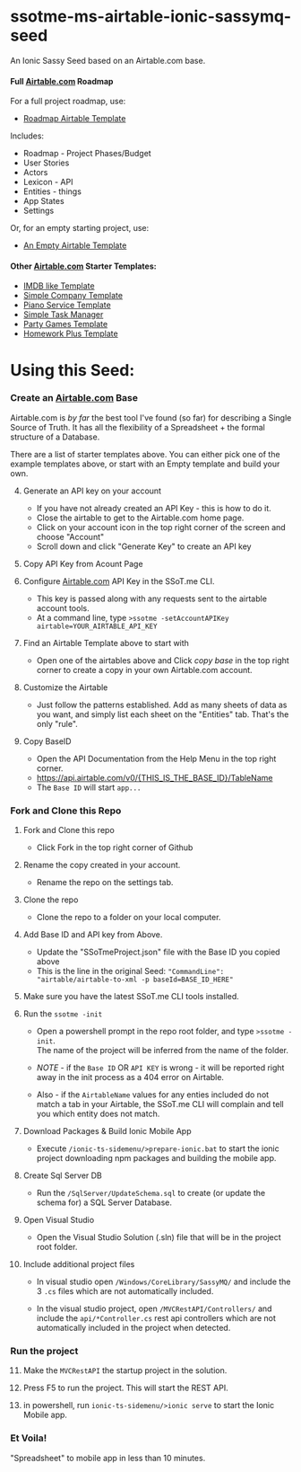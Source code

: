 # ssotme-ms-airtable-ionic-sassymq-seed
An Ionic Sassy Seed based on an Airtable.com base.

#### Full [Airtable.com](https://Airtable.com) Roadmap
For a full project roadmap, use: 
 - [Roadmap Airtable Template](https://airtable.com/shriiZMSnMwtOUKY3)

Includes:
 - Roadmap - Project Phases/Budget
 - User Stories
 - Actors
 - Lexicon - API
 - Entities - things
 - App States
 - Settings

Or, for an empty starting project, use: 
 - [An Empty Airtable Template](https://airtable.com/shrGgWOuXXxhZls1c)

#### Other [Airtable.com](https://Airtable.com) Starter Templates:
- [IMDB like Template](https://airtable.com/shrBjd3rF6J9oB2Wx)
- [Simple Company Template](https://airtable.com/shr12ryYJilZGEZuj)
- [Piano Service Template](https://airtable.com/shrUU5nLreXumAQHK)
- [Simple Task Manager](https://airtable.com/shrLrXduwAKlsI3bS)
- [Party Games Template](https://airtable.com/shrpcXNi5Iq2mh1mN)
- [Homework Plus Template](https://airtable.com/shrOxjT36OAKciofE)

# Using this Seed:

### Create an [Airtable.com](https://Airtable.com) Base

Airtable.com is *by far* the best tool I've found (so far) for describing a Single Source of Truth. 
It has all the flexibility of a Spreadsheet + the formal structure of a Database.

There are a list of starter templates above.  You can either pick one of the example templates
above, or start with an Empty template and build your own.  

4. Generate an API key on your account

   * If you have not already created an API Key - this is how to do it.
   * Close the airtable to get to the Airtable.com home page.
   * Click on your account icon in the top right corner of the screen and choose "Account"
   * Scroll down and click "Generate Key" to create an API key

2. Copy API Key from Acount Page

3. Configure [Airtable.com](https://Airtable.com) API Key in the SSoT.me CLI.
   - This key is passed along with any requests sent to the airtable account tools.
   - At a command line, type `>ssotme -setAccountAPIKey airtable=YOUR_AIRTABLE_API_KEY`


1. Find an Airtable Template above to start with

   * Open one of the airtables above and Click *copy base* in the top right corner to create a 
copy in your own Airtable.com account.

4. Customize the Airtable

   * Just follow the patterns established.  Add as many sheets of data as you want, and simply list 
each sheet on the "Entities" tab.  That's the only "rule".


5. Copy BaseID

   * Open the API Documentation from the Help Menu in the top right corner.
   - https://api.airtable.com/v0/{THIS_IS_THE_BASE_ID}/TableName
   - The `Base ID` will start `app...`

### Fork and Clone this Repo

1. Fork and Clone this repo

   * Click Fork in the top right corner of Github

2. Rename the copy created in your account.

   * Rename the repo on the settings tab.

3. Clone the repo

   * Clone the repo to a folder on your local computer.

5. Add Base ID and API key from Above.

   * Update the "SSoTmeProject.json" file with the Base ID you copied above
   * This is the line in the original Seed:
        `"CommandLine": "airtable/airtable-to-xml -p baseId=BASE_ID_HERE"`


6. Make sure you have the latest SSoT.me CLI tools installed.

6. Run the `ssotme -init`

   * Open a powershell prompt in the repo root folder, and type `>ssotme -init`.  
The name of the project will be inferred from the name of the folder.

   - *NOTE* - if the `Base ID` OR `API KEY` is wrong - it will be reported right away in the 
 init process as a 404 error on Airtable.

   - Also - if the `AirtableName` values for any enties included do not match a tab in your Airtable, 
 the SSoT.me CLI will complain and tell you which entity does not match.

8. Download Packages & Build Ionic Mobile App

   * Execute `/ionic-ts-sidemenu/>prepare-ionic.bat` to start the ionic project downloading 
        npm packages and building the mobile app.

1. Create Sql Server DB

     * Run the `/SqlServer/UpdateSchema.sql` to create (or update the schema for) a SQL Server Database.

7. Open Visual Studio
     * Open the Visual Studio Solution (.sln) file that will be in the project root folder.

9. Include additional project files

     - In visual studio open `/Windows/CoreLibrary/SassyMQ/` and include the 3 `.cs` 
files which are not automatically included.

    - In the visual studio project, open `/MVCRestAPI/Controllers/` and include the `api/*Controller.cs` 
rest api controllers which are not automatically included in the project when detected.

### Run the project

11. Make the `MVCRestAPI` the startup project in the solution.

12. Press F5 to run the project.  This will start the REST API.

13. in powershell, run `ionic-ts-sidemenu/>ionic serve` to start the Ionic Mobile app.  

### Et Voila! 

"Spreadsheet" to mobile app in less than 10 minutes.


